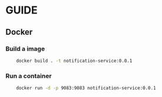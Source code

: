 # GUIDE

## Docker

### Build a image

~~~bash
    docker build . -t notification-service:0.0.1
~~~

### Run a container

~~~bash
    docker run -d -p 9083:9083 notification-service:0.0.1
~~~
